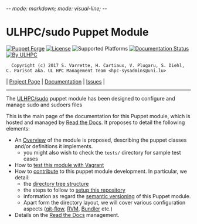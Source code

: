-*- mode: markdown; mode: visual-line;  -*-

# ULHPC/sudo Puppet Module

[![Puppet Forge](http://img.shields.io/puppetforge/v/ULHPC/sudo.svg)](https://forge.puppetlabs.com/ULHPC/sudo)
[![License](http://img.shields.io/:license-GPL3.0-blue.svg)](LICENSE)
![Supported Platforms](http://img.shields.io/badge/platform-debian|redhat|centos-lightgrey.svg)
[![Documentation Status](https://readthedocs.org/projects/ulhpc-puppet-sudo/badge/?version=latest)](https://readthedocs.org/projects/ulhpc-puppet-sudo/?badge=latest)
[![By ULHPC](https://img.shields.io/badge/by-ULHPC-blue.svg)](http://hpc.uni.lu)

      Copyright (c) 2017 S. Varrette, H. Cartiaux, V. Plugaru, S. Diehl, C. Parisot aka. UL HPC Management Team <hpc-sysadmins@uni.lu>

| [Project Page](https://github.com/ULHPC/puppet-sudo) | [Documentation](http://ulhpc-puppet-sudo.readthedocs.org/en/latest/) | [Issues](https://github.com/ULHPC/puppet-sudo/issues) |


-----------
The [ULHPC/sudo](https://github.com/ULHPC/puppet-sudo) puppet module has been designed to configure and manage sudo and sudoers files

This is the main page of the documentation for this Puppet module, which is hosted and managed by [Read the Docs](http://ulhpc-sudo.readthedocs.org/en/latest/).
It proposes to detail the following elements:

* An [Overview](overview.md) of the module is proposed, describing the puppet classes and/or definitions it implements.
     - you might also wish to check the `tests/` directory for sample test cases
* How to [test this module with Vagrant](vagrant.md)
* How to [contribute](contributing/index.md) to this puppet module development. In particular, we detail:
     - the [directory tree structure](contributing/layout.md)
	 - the steps to follow to [setup this repository](contributing/setup.md)
	 - information as regard the [semantic versioning](contributing/versioning.md) of this Puppet module.
     - Apart form the directory layout, we will cover various configuration aspects ([git-flow](https://github.com/nvie/gitflow), [RVM](https://rvm.io/), [Bundler](http://bundler.io/) etc.)
* Details on the [Read the Docs](http://ulhpc-puppet-sudo.readthedocs.org/en/latest/) management.
